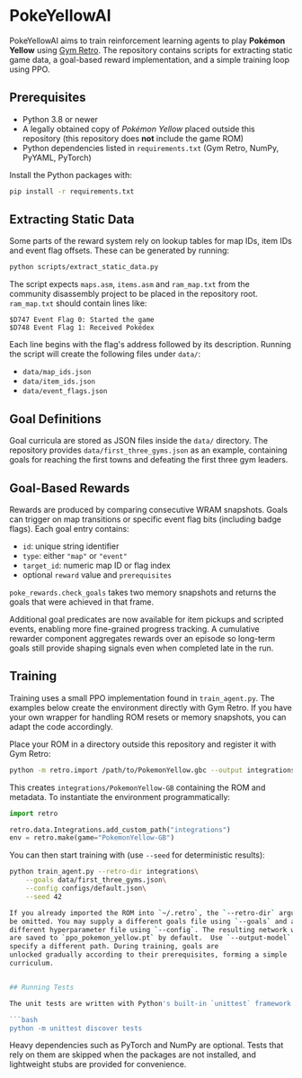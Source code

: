# PokeYellowAI

PokeYellowAI aims to train reinforcement learning agents to play **Pokémon Yellow** using [Gym Retro](https://github.com/openai/retro).  The repository contains scripts for extracting static game data, a goal-based reward implementation, and a simple training loop using PPO.

## Prerequisites

- Python 3.8 or newer
- A legally obtained copy of *Pokémon Yellow* placed outside this repository
  (this repository does **not** include the game ROM)
- Python dependencies listed in `requirements.txt` (Gym Retro, NumPy, PyYAML, PyTorch)

Install the Python packages with:

```bash
pip install -r requirements.txt
```

## Extracting Static Data

Some parts of the reward system rely on lookup tables for map IDs, item IDs and event flag offsets.  These can be generated by running:

```bash
python scripts/extract_static_data.py
```

The script expects `maps.asm`, `items.asm` and `ram_map.txt` from the community disassembly project to be placed in the repository root.  `ram_map.txt` should contain lines like:

```
$D747 Event Flag 0: Started the game
$D748 Event Flag 1: Received Pokédex
```

Each line begins with the flag's address followed by its description.  Running the script will create the following files under `data/`:

- `data/map_ids.json`
- `data/item_ids.json`
- `data/event_flags.json`

## Goal Definitions

Goal curricula are stored as JSON files inside the `data/` directory.  The repository provides `data/first_three_gyms.json` as an example, containing goals for reaching the first towns and defeating the first three gym leaders.

## Goal-Based Rewards

Rewards are produced by comparing consecutive WRAM snapshots.  Goals can trigger on map transitions or specific event flag bits (including badge flags).  Each goal entry contains:

- `id`: unique string identifier
- `type`: either `"map"` or `"event"`
- `target_id`: numeric map ID or flag index
- optional `reward` value and `prerequisites`

`poke_rewards.check_goals` takes two memory snapshots and returns the goals that were achieved in that frame.

Additional goal predicates are now available for item pickups and scripted events,
enabling more fine-grained progress tracking. A cumulative rewarder component
aggregates rewards over an episode so long-term goals still provide shaping
signals even when completed late in the run.

## Training

Training uses a small PPO implementation found in `train_agent.py`. The
examples below create the environment directly with Gym Retro. If you have
your own wrapper for handling ROM resets or memory snapshots, you can adapt the
code accordingly.

Place your ROM in a directory outside this repository and register it with Gym
Retro:

```bash
python -m retro.import /path/to/PokemonYellow.gbc --output integrations
```

This creates `integrations/PokemonYellow-GB` containing the ROM and metadata.
To instantiate the environment programmatically:

```python
import retro

retro.data.Integrations.add_custom_path("integrations")
env = retro.make(game="PokemonYellow-GB")
```

You can then start training with (use `--seed` for deterministic results):

```bash
python train_agent.py --retro-dir integrations\
    --goals data/first_three_gyms.json\
    --config configs/default.json\
    --seed 42

If you already imported the ROM into `~/.retro`, the `--retro-dir` argument can
be omitted. You may supply a different goals file using `--goals` and a
different hyperparameter file using `--config`. The resulting network weights
are saved to `ppo_pokemon_yellow.pt` by default.  Use `--output-model` to
specify a different path. During training, goals are
unlocked gradually according to their prerequisites, forming a simple
curriculum.


## Running Tests

The unit tests are written with Python's built-in `unittest` framework. You can run the full suite with:

```bash
python -m unittest discover tests
```

Heavy dependencies such as PyTorch and NumPy are optional. Tests that rely on them are skipped when the packages are not installed, and lightweight stubs are provided for convenience.

